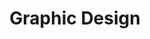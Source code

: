 ---
title: "Graphic Design"
title_fr: "Design Graphique"
order: 12
description: "Selection of my previous work as a graphic designer (agency works, freelancing, side projects)"
description_fr: "Sélection de mes anciens projets en tant que graphiste (travaux en agence, freelance, side projects)"
featuredImage: ../../images/development/graphic-design.png
url: "/graphic-design"
tags: ["Branding", "Visual Identity", "Print", "Illustration", "Poster"]
tags_fr: ["Branding", "Identité Visuelle", "Print", "Illustration", "Affiche"]
---